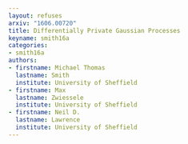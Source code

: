 ```yaml
---
layout: refuses
arxiv: "1606.00720"
title: Differentially Private Gaussian Processes
keyname: smith16a
categories:
- smith16a
authors:
- firstname: Michael Thomas
  lastname: Smith
  institute: University of Sheffield
- firstname: Max
  lastname: Zwiessele
  institute: University of Sheffield
- firstname: Neil D.
  lastname: Lawrence
  institute: University of Sheffield
---
```

